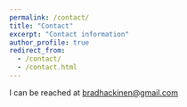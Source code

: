 ```yaml
---
permalink: /contact/
title: "Contact"
excerpt: "Contact information"
author_profile: true
redirect_from:
  - /contact/
  - /contact.html
---
```


I can be reached at <bradhackinen@gmail.com>
